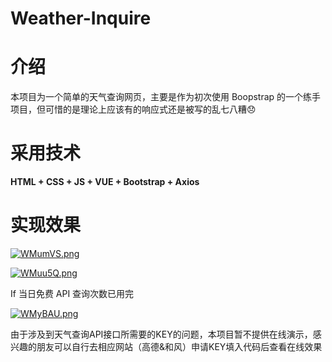 # Weather-Inquire
# 介绍
本项目为一个简单的天气查询网页，主要是作为初次使用 Boopstrap 的一个练手项目，但可惜的是理论上应该有的响应式还是被写的乱七八糟😞

# 采用技术
**HTML + CSS + JS + VUE + Bootstrap + Axios**

# 实现效果
[![WMumVS.png](https://z3.ax1x.com/2021/07/16/WMumVS.png)](https://imgtu.com/i/WMumVS)

[![WMuu5Q.png](https://z3.ax1x.com/2021/07/16/WMuu5Q.png)](https://imgtu.com/i/WMuu5Q)

If 当日免费 API 查询次数已用完

[![WMyBAU.png](https://z3.ax1x.com/2021/07/16/WMyBAU.png)](https://imgtu.com/i/WMyBAU)

由于涉及到天气查询API接口所需要的KEY的问题，本项目暂不提供在线演示，感兴趣的朋友可以自行去相应网站（高德&和风）申请KEY填入代码后查看在线效果
